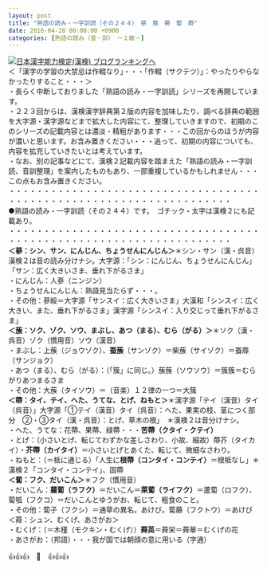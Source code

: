 ```yaml
---
layout: post
title: "熟語の読み・一字訓読（その２４４）　蔘　蔟　蔕　蔔　蕣"
date: 2016-04-28 00:00:00 +0900
categories: [熟語の読み（音・訓）　ー１級－]
---
```


[![](/syuusyuu9701/assets/images/熟語の読み・一字訓読（その２４４）-蔘-蔟-蔕-蔔-蕣-br_c_3028_1.gif)](http://blog.with2.net/link.php?1659096:3028 "日本漢字能力検定(漢検) ブログランキングへ")[日本漢字能力検定(漢検) ブログランキングへ](http://blog.with2.net/link.php?1659096:3028)  
＜「漢字の学習の大禁忌は作輟なり」・・・「作輟（サクテツ）」：やったりやらなかったりすること・・・＞  
・長らく中断しておりました「熟語の読み・一字訓読」シリーズを再開しています。  
・２２３回からは、漢検漢字辞典第２版の内容を加味したり、調べる辞典の範囲を大字源・漢字源などまで拡大した内容にて、整理していきますので、初期のこのシリーズの記載内容とは濃淡・精粗があります・・・この回からのほうが内容が濃いと思います。お含み置きください・・・追って、初期の内容についても、内容を拡充していきたいとは考えています。  
・なお、別の記事などにて、漢検２記載内容を踏まえた「熟語の読み・一字訓読、音訓整理」を案内したものもあり、一部重複しているかもしれません・・・この点もお含み置きください。  
・・・・・・・・・・・・・・・・・・・・・・・・・・・・・・・・・・・・・・・・・・・・・・・・・・・・・・・・・・・・・・・・・・・・  
●熟語の読み・一字訓読（その２４４）です。　ゴチック・太字は漢検２にも記載あり。  
・・・・・・・・・・・・・・・・・・・・・・・・・・・・・・・・・・・・・・・・・・・・・・・・・・・・・・・・・・・・・・・・・・・・  
**＜蔘：シン、サン、にんじん、ちょうせんにんじん＞**＊シン・サン（漢・呉音）　漢検２は音の読み分けナシ。大字源：「シン：にんじん、ちょうせんにんじん」「サン：広く大きいさま、垂れ下がるさま」  
・にんじん：人蔘（ニンジン）  
・ちょうせんにんじん：熟語見当たらず・・・。  
・その他：蔘綏＝大字源「サンスイ：広く大きいさま」大漢和「シンスイ：広く大きい、また、垂れ下がるさま」漢字源「シンスイ：入り交じって垂れ下がるさま」　  
**＜蔟：ソク、ゾク、ソウ、まぶし、あつ（まる）、むら（がる）＞**＊ソク（漢・呉音）ゾク（慣用音）ソウ（漢音）  
・まぶし：上蔟（ジョウゾク）、**蚕蔟**（サンゾク）＝柴蔟（サイゾク）＝蚕蓐（サンジョク）  
・あつ（まる）、むら（がる）：（「簇」に同じ。）蔟蔟（ソウソウ）＝簇簇＝むらがりあつまるさま  
・その他：大蔟（タイソウ）＝（音楽）１２律の一つ＝大簇  
**＜蔕：タイ、テイ、へた、うてな、とげ、ねもと＞**＊漢字源「テイ（漢音）タイ（呉音）」大字源「①テイ（漢音）タイ（呉音）：へた、果実の枝、茎につく部分　②・③タイ（漢・呉音）：とげ、草木の根」　＊漢検２は音分けナシ。  
・へた、うてな：花蔕、果蔕、緑蔕・・・**苦蔕（クタイ・クテイ）**  
・とげ：（小さいとげ、転じてわずかな差しさわり、小故、細故）蔕芥（タイカイ）・**芥蔕（カイタイ）**＝小さいとげとあくた、転じて、微細なさわり。  
・ねもと：（＝柢に通じる）「人生に**根蔕（コンタイ・コンテイ）**＝根柢なし」＊漢検２「コンタイ・コンテイ」、固蔕  
**＜蔔：フク、だいこん＞**＊フク（慣用音）  
・だいこん：**蘿蔔（ラフク）**＝だいこん＝**萊蔔（ライフク）**＝蘆蔔（ロフク）、蔔瓠（フクコ）＝だいこんとゆうがお、転じて、粗食のこと。  
・その他：蔔子（フクシ）＝通草の異名。あけび。蔔藤（フクトウ）＝あけび  
＜蕣：シュン、むくげ、あさがお＞  
・むくげ：（＝木槿（モクキン・むくげ））**蕣英**＝蕣栄＝蕣華＝むくげの花  
・あさがお：（邦語）・・・我が国では朝顔の意に用いる（字通）  
  
👍👍👍　🐒　👍👍👍  
  
  
  
